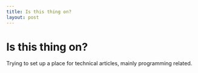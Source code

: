 ```yaml
---
title: Is this thing on?
layout: post
---
```


# Is this thing on?

Trying to set up a place for technical articles, mainly programming related.
